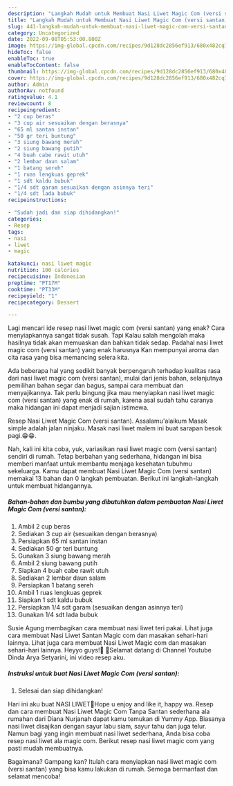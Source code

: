 ```yaml
---
description: "Langkah Mudah untuk Membuat Nasi Liwet Magic Com (versi santan)Anti Ribet"
title: "Langkah Mudah untuk Membuat Nasi Liwet Magic Com (versi santan)Anti Ribet"
slug: 441-langkah-mudah-untuk-membuat-nasi-liwet-magic-com-versi-santananti-ribet
category: Uncategorized
date: 2022-09-08T05:53:00.800Z
image: https://img-global.cpcdn.com/recipes/9d128dc2856ef913/680x482cq70/nasi-liwet-magic-com-versi-santan-foto-resep-utama.jpg
hideToc: false
enableToc: true
enableTocContent: false
thumbnail: https://img-global.cpcdn.com/recipes/9d128dc2856ef913/680x482cq70/nasi-liwet-magic-com-versi-santan-foto-resep-utama.jpg
cover: https://img-global.cpcdn.com/recipes/9d128dc2856ef913/680x482cq70/nasi-liwet-magic-com-versi-santan-foto-resep-utama.jpg
author: Admin
authorAv: notfound
ratingvalue: 4.1
reviewcount: 8
recipeingredient:
- "2 cup beras"
- "3 cup air sesuaikan dengan berasnya"
- "65 ml santan instan"
- "50 gr teri buntung"
- "3 siung bawang merah"
- "2 siung bawang putih"
- "4 buah cabe rawit utuh"
- "2 lembar daun salam"
- "1 batang sereh"
- "1 ruas lengkuas geprek"
- "1 sdt kaldu bubuk"
- "1/4 sdt garam sesuaikan dengan asinnya teri"
- "1/4 sdt lada bubuk"
recipeinstructions:

- "Sudah jadi dan siap dihidangkan!"
categories:
- Resep
tags:
- nasi
- liwet
- magic

katakunci: nasi liwet magic 
nutrition: 100 calories
recipecuisine: Indonesian
preptime: "PT17M"
cooktime: "PT33M"
recipeyield: "1"
recipecategory: Dessert

---
```



Lagi mencari ide resep nasi liwet magic com (versi santan) yang enak? Cara menyiapkannya sangat tidak susah. Tapi Kalau salah mengolah maka hasilnya tidak akan memuaskan dan bahkan tidak sedap. Padahal nasi liwet magic com (versi santan) yang enak harusnya Kan mempunyai aroma dan cita rasa yang bisa memancing selera kita.


Ada beberapa hal yang sedikit banyak berpengaruh terhadap kualitas rasa dari nasi liwet magic com (versi santan), mulai dari jenis bahan, selanjutnya pemilihan bahan segar dan bagus, sampai cara membuat dan menyajikannya. Tak perlu bingung jika mau menyiapkan nasi liwet magic com (versi santan) yang enak di rumah, karena asal sudah tahu caranya maka hidangan ini dapat menjadi sajian istimewa.

Resep Nasi Liwet Magic Com (versi santan). Assalamu&#39;alaikum Masak simple adalah jalan ninjaku. Masak nasi liwet malem ini buat sarapan besok pagi.😁😁.


Nah, kali ini kita coba, yuk, variasikan nasi liwet magic com (versi santan) sendiri di rumah. Tetap berbahan yang sederhana, hidangan ini bisa memberi manfaat untuk membantu menjaga kesehatan tubuhmu sekeluarga. Kamu dapat membuat Nasi Liwet Magic Com (versi santan) memakai 13 bahan dan 0 langkah pembuatan. Berikut ini langkah-langkah untuk membuat hidangannya.

<!--inarticleads1-->

##### Bahan-bahan dan bumbu yang dibutuhkan dalam pembuatan Nasi Liwet Magic Com (versi santan):

1. Ambil 2 cup beras
1. Sediakan 3 cup air (sesuaikan dengan berasnya)
1. Persiapkan 65 ml santan instan
1. Sediakan 50 gr teri buntung
1. Gunakan 3 siung bawang merah
1. Ambil 2 siung bawang putih
1. Siapkan 4 buah cabe rawit utuh
1. Sediakan 2 lembar daun salam
1. Persiapkan 1 batang sereh
1. Ambil 1 ruas lengkuas geprek
1. Siapkan 1 sdt kaldu bubuk
1. Persiapkan 1/4 sdt garam (sesuaikan dengan asinnya teri)
1. Gunakan 1/4 sdt lada bubuk


Susie Agung membagikan cara membuat nasi liwet teri pakai. Lihat juga cara membuat Nasi Liwet Santan Magic com dan masakan sehari-hari lainnya. Lihat juga cara membuat Nasi Liwet Magic com dan masakan sehari-hari lainnya. Heyyo guys!🖤 🌹Selamat datang di Channel Youtube Dinda Arya Setyarini, ini video resep aku. 

<!--inarticleads2-->

##### Instruksi untuk buat Nasi Liwet Magic Com (versi santan):


1. Selesai dan siap dihidangkan!

Hari ini aku buat NASI LIWET🍴Hope u enjoy and like it, happy wa. Resep dan cara membuat Nasi Liwet Magic Com Tanpa Santan sederhana ala rumahan dari Diana Nurjanah dapat kamu temukan di Yummy App. Biasanya nasi liwet disajikan dengan sayur labu siam, sayur tahu dan juga telur. Namun bagi yang ingin membuat nasi liwet sederhana, Anda bisa coba resep nasi liwet ala magic com. Berikut resep nasi liwet magic com yang pasti mudah membuatnya. 

Bagaimana? Gampang kan? Itulah cara menyiapkan nasi liwet magic com (versi santan) yang bisa kamu lakukan di rumah. Semoga bermanfaat dan selamat mencoba!
